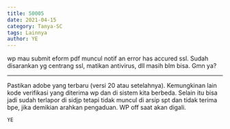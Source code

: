 ```yaml
---
title: 50005
date: 2021-04-15
category: Tanya-SC
tags: Lainnya
author: YE
---
```


wp mau submit eform pdf muncul notif an error has accured ssl. Sudah disarankan yg centrang ssl, matikan antivirus, dll masih blm bisa. Gmn ya?

---

Pastikan adobe yang terbaru (versi 20 atau setelahnya). Kemungkinan lain kode verifikasi yang diterima wp dan di sistem kita berbeda. Selain itu bisa jadi sudah terlapor di sidjp tetapi tidak muncul di arsip spt dan tidak terima bpe, jika demikian arahkan pengaduan. WP off saat akan digali.

`YE`
